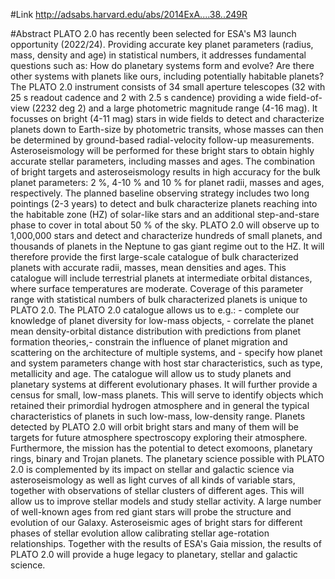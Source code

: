 #Link
http://adsabs.harvard.edu/abs/2014ExA....38..249R

#Abstract
PLATO 2.0 has recently been selected for ESA's M3 launch opportunity (2022/24). Providing accurate key planet parameters (radius, mass, density and age) in statistical numbers, it addresses fundamental questions such as: How do planetary systems form and evolve? Are there other systems with planets like ours, including potentially habitable planets? The PLATO 2.0 instrument consists of 34 small aperture telescopes (32 with 25 s readout cadence and 2 with 2.5 s candence) providing a wide field-of-view (2232 deg 2) and a large photometric magnitude range (4-16 mag). It focusses on bright (4-11 mag) stars in wide fields to detect and characterize planets down to Earth-size by photometric transits, whose masses can then be determined by ground-based radial-velocity follow-up measurements. Asteroseismology will be performed for these bright stars to obtain highly accurate stellar parameters, including masses and ages. The combination of bright targets and asteroseismology results in high accuracy for the bulk planet parameters: 2 %, 4-10 % and 10 % for planet radii, masses and ages, respectively. The planned baseline observing strategy includes two long pointings (2-3 years) to detect and bulk characterize planets reaching into the habitable zone (HZ) of solar-like stars and an additional step-and-stare phase to cover in total about 50 % of the sky. PLATO 2.0 will observe up to 1,000,000 stars and detect and characterize hundreds of small planets, and thousands of planets in the Neptune to gas giant regime out to the HZ. It will therefore provide the first large-scale catalogue of bulk characterized planets with accurate radii, masses, mean densities and ages. This catalogue will include terrestrial planets at intermediate orbital distances, where surface temperatures are moderate. Coverage of this parameter range with statistical numbers of bulk characterized planets is unique to PLATO 2.0. The PLATO 2.0 catalogue allows us to e.g.: - complete our knowledge of planet diversity for low-mass objects, - correlate the planet mean density-orbital distance distribution with predictions from planet formation theories,- constrain the influence of planet migration and scattering on the architecture of multiple systems, and - specify how planet and system parameters change with host star characteristics, such as type, metallicity and age. The catalogue will allow us to study planets and planetary systems at different evolutionary phases. It will further provide a census for small, low-mass planets. This will serve to identify objects which retained their primordial hydrogen atmosphere and in general the typical characteristics of planets in such low-mass, low-density range. Planets detected by PLATO 2.0 will orbit bright stars and many of them will be targets for future atmosphere spectroscopy exploring their atmosphere. Furthermore, the mission has the potential to detect exomoons, planetary rings, binary and Trojan planets. The planetary science possible with PLATO 2.0 is complemented by its impact on stellar and galactic science via asteroseismology as well as light curves of all kinds of variable stars, together with observations of stellar clusters of different ages. This will allow us to improve stellar models and study stellar activity. A large number of well-known ages from red giant stars will probe the structure and evolution of our Galaxy. Asteroseismic ages of bright stars for different phases of stellar evolution allow calibrating stellar age-rotation relationships. Together with the results of ESA's Gaia mission, the results of PLATO 2.0 will provide a huge legacy to planetary, stellar and galactic science. 
